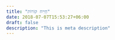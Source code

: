 ```yaml
---
title: "חַיִּיח קוֹרוֹת"
date: 2018-07-07T15:53:27+06:00
draft: false
description: "This is meta description"
---
```

